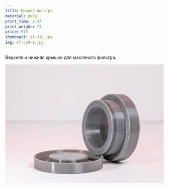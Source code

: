 ```yaml
---
title: Крышка фильтра
material: petg
print_time: 2:47
print_weight: 73
price: 615
thumbnail: zf-310.jpg
img: zf-310-1.jpg
---
```


Верхняя и нижняя крышки для масляного фильтра.

![ZF-310](/assets/printed/zf-310-2.jpg)
